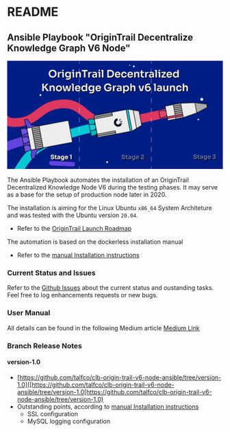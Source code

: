 # README 

##  Ansible Playbook "OriginTrail Decentralize Knowledge Graph V6 Node"

![pic1](docs/origintrail-launch.jpeg)

The Ansible Playbook automates the installation of an OriginTrail Decentralized 
Knowledge Node V6 during the testing phases. It may serve as a base for the setup of 
production node later in 2020. 

The installation is aiming for the Linux Ubuntu `x86_64` System Architeture and was tested with 
the Ubuntu version `20.04`.

* Refer to the [OriginTrail Launch Roadmap](https://medium.com/origintrail/launching-the-origintrail-v6-stages-explained-3997797d44c0)

The automation is based on the dockerless installation manual

* Refer to the [manual Installation instructions](https://docs.origintrail.io/dkg-v6-upcoming-version/setup-instructions-dockerless)

### Current Status and Issues

Refer to the [Github Issues](https://github.com/talfco/clb-origin-trail-v6-node-ansible/issues/) about the current 
status and oustanding tasks. Feel free to log enhancements requests or new bugs.

### User Manual

All details can be found in the following Medium article [Medium Link](https://medium.cloudburo.net/hello-origin-trail-1-cost-effective-cloud-deployment-of-a-dkg-v6-node-d81f26362906?source=friends_link&sk=ef259f78bdf9ba69cbb47f26c945b64a)

### Branch Release Notes

#### version-1.0

* [https://github.com/talfco/clb-origin-trail-v6-node-ansible/tree/version-1.0]([https://github.com/talfco/clb-origin-trail-v6-node-ansible/tree/version-1.0[https://github.com/talfco/clb-origin-trail-v6-node-ansible/tree/version-1.0)
* Outstanding points, according to [manual Installation instructions](https://docs.origintrail.io/dkg-v6-upcoming-version/setup-instructions-dockerless)
  * SSL configuration
  * MySQL logging configuration